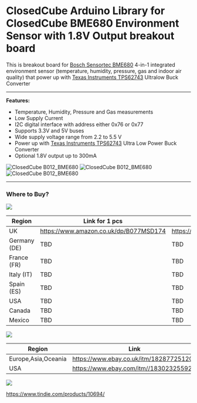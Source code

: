ClosedCube Arduino Library for
ClosedCube BME680 Environment Sensor with 1.8V Output breakout board
================================================================================================================

This is breakout board for [Bosch Sensortec BME680](https://www.bosch-sensortec.com/bst/products/all_products/bme680)
 4-in-1 integrated environment sensor (temperature, humidity, pressure, gas and indoor air quality) that power up with [Texas Instruments TPS62743](http://www.ti.com/product/TPS62743) Ultralow Buck Converter

---

**Features:**
 - Temperature, Humidity, Pressure and Gas measurements
 - Low Supply Current
 - I2C digital interface with address either 0x76 or 0x77
 - Supports 3.3V and 5V buses
 - Wide supply voltage range from 2.2 to 5.5 V 
 - Power up with [Texas Instruments TPS62743](http://www.ti.com/product/TPS62743) Ultra Low Power Buck Converter
 - Optional 1.8V output up to 300mA
  
![ClosedCube B012_BME680](http://images.closedcube.uk/B013_BME680/B013_BME680_GitHub_Pic1.jpg)
![ClosedCube B012_BME680](http://images.closedcube.uk/B013_BME680/B013_BME680_GitHub_Pic2.jpg)
![ClosedCube B012_BME680](http://images.closedcube.uk/B013_BME680/B013_BME680_GitHub_Pic10.jpg)

----------
### Where to Buy?

[![](http://images.closedcube.uk/logo/github/amazon.png)](https://www.tindie.com/stores/closedcube/)

| Region  | Link for 1 pcs | Link for 2 pcs |
| ------------- | ------------- | ------------- |
| UK | https://www.amazon.co.uk/dp/B077MSD174 | https://www.amazon.co.uk/dp/B077MG2S3T |
| Germany (DE) | TBD | TBD |
| France (FR) | TBD | TBD |
| Italy (IT) | TBD | TBD |
| Spain (ES) | TBD | TBD |
| USA | TBD | TBD |
| Canada | TBD | TBD |
| Mexico | TBD | TBD |


[![](http://images.closedcube.uk/logo/github/ebay.gif)](http://www.ebay.co.uk/itm/182877251201)

| Region  | Link |
| ------------- | ------------- |
| Europe,Asia,Oceania | https://www.ebay.co.uk/itm/182877251201  |
| USA  | https://www.ebay.com/itm//183023255923 |


[![](http://images.closedcube.uk/logo/github/tindie.png)](https://www.tindie.com/stores/closedcube/)

https://www.tindie.com/products/10694/
